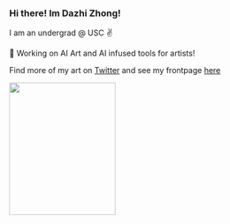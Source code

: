### Hi there! Im Dazhi Zhong! 

I am an undergrad @ USC ✌️

🤖 Working on AI Art and AI infused tools for artists!

Find more of my art on [Twitter](https://twitter.com/DazhiZhong) and see my frontpage [here](https://dazhizhong.com)

<img src="https://user-images.githubusercontent.com/48539523/145904986-fade4417-6f0f-4c41-8e0a-e8e23944f804.gif" width="192" height="240">






